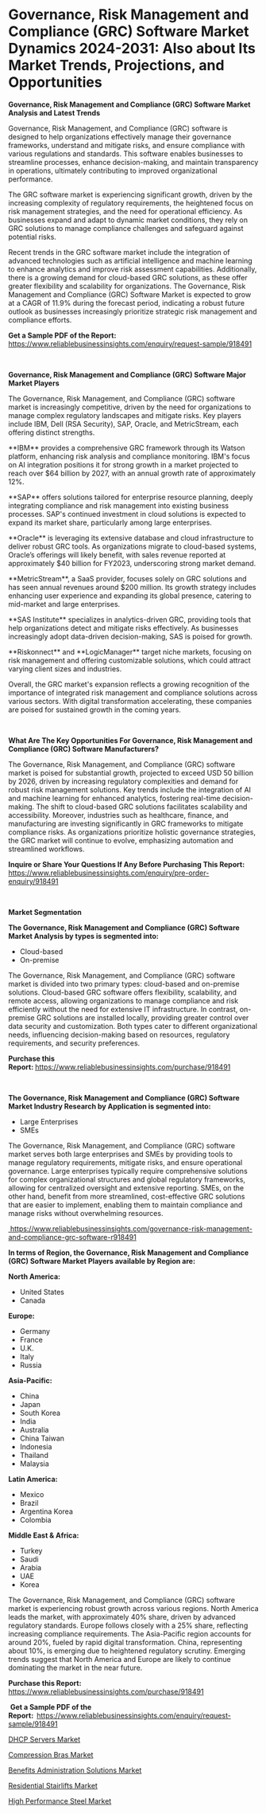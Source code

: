<p><h1>Governance, Risk Management and Compliance (GRC) Software Market Dynamics 2024-2031: Also about Its Market Trends, Projections, and Opportunities</h1></p><p><strong>Governance, Risk Management and Compliance (GRC) Software Market Analysis and Latest Trends</strong></p>
<p><p>Governance, Risk Management, and Compliance (GRC) software is designed to help organizations effectively manage their governance frameworks, understand and mitigate risks, and ensure compliance with various regulations and standards. This software enables businesses to streamline processes, enhance decision-making, and maintain transparency in operations, ultimately contributing to improved organizational performance.</p><p>The GRC software market is experiencing significant growth, driven by the increasing complexity of regulatory requirements, the heightened focus on risk management strategies, and the need for operational efficiency. As businesses expand and adapt to dynamic market conditions, they rely on GRC solutions to manage compliance challenges and safeguard against potential risks.</p><p>Recent trends in the GRC software market include the integration of advanced technologies such as artificial intelligence and machine learning to enhance analytics and improve risk assessment capabilities. Additionally, there is a growing demand for cloud-based GRC solutions, as these offer greater flexibility and scalability for organizations. The Governance, Risk Management and Compliance (GRC) Software Market is expected to grow at a CAGR of 11.9% during the forecast period, indicating a robust future outlook as businesses increasingly prioritize strategic risk management and compliance efforts.</p></p>
<p><strong>Get a Sample PDF of the Report:&nbsp;</strong> <a href="https://www.reliablebusinessinsights.com/enquiry/request-sample/918491?utm_campaign=84&utm_medium=2&utm_source=Github&utm_content=ia&utm_term=02122024&utm_id=governance-risk-management-and-compliance-grc-software">https://www.reliablebusinessinsights.com/enquiry/request-sample/918491</a></p>
<p>&nbsp;</p>
<p><strong>Governance, Risk Management and Compliance (GRC) Software Major Market Players</strong></p>
<p><p>The Governance, Risk Management, and Compliance (GRC) software market is increasingly competitive, driven by the need for organizations to manage complex regulatory landscapes and mitigate risks. Key players include IBM, Dell (RSA Security), SAP, Oracle, and MetricStream, each offering distinct strengths.</p><p>**IBM** provides a comprehensive GRC framework through its Watson platform, enhancing risk analysis and compliance monitoring. IBM's focus on AI integration positions it for strong growth in a market projected to reach over $64 billion by 2027, with an annual growth rate of approximately 12%.</p><p>**SAP** offers solutions tailored for enterprise resource planning, deeply integrating compliance and risk management into existing business processes. SAP's continued investment in cloud solutions is expected to expand its market share, particularly among large enterprises.</p><p>**Oracle** is leveraging its extensive database and cloud infrastructure to deliver robust GRC tools. As organizations migrate to cloud-based systems, Oracle’s offerings will likely benefit, with sales revenue reported at approximately $40 billion for FY2023, underscoring strong market demand.</p><p>**MetricStream**, a SaaS provider, focuses solely on GRC solutions and has seen annual revenues around $200 million. Its growth strategy includes enhancing user experience and expanding its global presence, catering to mid-market and large enterprises.</p><p>**SAS Institute** specializes in analytics-driven GRC, providing tools that help organizations detect and mitigate risks effectively. As businesses increasingly adopt data-driven decision-making, SAS is poised for growth.</p><p>**Riskonnect** and **LogicManager** target niche markets, focusing on risk management and offering customizable solutions, which could attract varying client sizes and industries.</p><p>Overall, the GRC market's expansion reflects a growing recognition of the importance of integrated risk management and compliance solutions across various sectors. With digital transformation accelerating, these companies are poised for sustained growth in the coming years.</p></p>
<p>&nbsp;</p>
<p><strong>What Are The Key Opportunities For Governance, Risk Management and Compliance (GRC) Software Manufacturers?</strong></p>
<p><p>The Governance, Risk Management, and Compliance (GRC) software market is poised for substantial growth, projected to exceed USD 50 billion by 2026, driven by increasing regulatory complexities and demand for robust risk management solutions. Key trends include the integration of AI and machine learning for enhanced analytics, fostering real-time decision-making. The shift to cloud-based GRC solutions facilitates scalability and accessibility. Moreover, industries such as healthcare, finance, and manufacturing are investing significantly in GRC frameworks to mitigate compliance risks. As organizations prioritize holistic governance strategies, the GRC market will continue to evolve, emphasizing automation and streamlined workflows.</p></p>
<p><strong>Inquire or Share Your Questions If Any Before Purchasing This Report:</strong> <a href="https://www.reliablebusinessinsights.com/enquiry/pre-order-enquiry/918491?utm_campaign=84&utm_medium=2&utm_source=Github&utm_content=ia&utm_term=02122024&utm_id=governance-risk-management-and-compliance-grc-software">https://www.reliablebusinessinsights.com/enquiry/pre-order-enquiry/918491</a></p>
<p>&nbsp;</p>
<p><strong>Market Segmentation</strong></p>
<p><strong>The Governance, Risk Management and Compliance (GRC) Software Market Analysis by types is segmented into:</strong></p>
<p><ul><li>Cloud-based</li><li>On-premise</li></ul></p>
<p><p>The Governance, Risk Management, and Compliance (GRC) software market is divided into two primary types: cloud-based and on-premise solutions. Cloud-based GRC software offers flexibility, scalability, and remote access, allowing organizations to manage compliance and risk efficiently without the need for extensive IT infrastructure. In contrast, on-premise GRC solutions are installed locally, providing greater control over data security and customization. Both types cater to different organizational needs, influencing decision-making based on resources, regulatory requirements, and security preferences.</p></p>
<p><strong>Purchase this Report:&nbsp;</strong><a href="https://www.reliablebusinessinsights.com/purchase/918491?utm_campaign=84&utm_medium=2&utm_source=Github&utm_content=ia&utm_term=02122024&utm_id=governance-risk-management-and-compliance-grc-software">https://www.reliablebusinessinsights.com/purchase/918491</a></p>
<p>&nbsp;</p>
<p><strong>The Governance, Risk Management and Compliance (GRC) Software Market Industry Research by Application is segmented into:</strong></p>
<p><ul><li>Large Enterprises</li><li>SMEs</li></ul></p>
<p><p>The Governance, Risk Management, and Compliance (GRC) software market serves both large enterprises and SMEs by providing tools to manage regulatory requirements, mitigate risks, and ensure operational governance. Large enterprises typically require comprehensive solutions for complex organizational structures and global regulatory frameworks, allowing for centralized oversight and extensive reporting. SMEs, on the other hand, benefit from more streamlined, cost-effective GRC solutions that are easier to implement, enabling them to maintain compliance and manage risks without overwhelming resources.</p></p>
<p><a href="https://www.reliablebusinessinsights.com/governance-risk-management-and-compliance-grc-software-r918491?utm_campaign=84&utm_medium=2&utm_source=Github&utm_content=ia&utm_term=02122024&utm_id=governance-risk-management-and-compliance-grc-software">&nbsp;https://www.reliablebusinessinsights.com/governance-risk-management-and-compliance-grc-software-r918491</a></p>
<p><strong>In terms of Region, the Governance, Risk Management and Compliance (GRC) Software Market Players available by Region are:</strong></p>
<p>
    <p> <strong> North America: </strong>
        <ul>
            <li>United States</li>
            <li>Canada</li>
        </ul>
        </p> 
    <p> <strong> Europe: </strong>
        <ul>
            <li>Germany</li>
            <li>France</li>
            <li>U.K.</li>
            <li>Italy</li>
            <li>Russia</li>
        </ul>
        </p> 
    <p> <strong> Asia-Pacific: </strong>
        <ul>
            <li>China</li>
            <li>Japan</li>
            <li>South Korea</li>
            <li>India</li>
            <li>Australia</li>
            <li>China Taiwan</li>
            <li>Indonesia</li>
            <li>Thailand</li>
            <li>Malaysia</li>
        </ul>
        </p> 
    <p> <strong> Latin America: </strong>
        <ul>
            <li>Mexico</li>
            <li>Brazil</li>
            <li>Argentina Korea</li>
            <li>Colombia</li>
        </ul>
        </p> 
    <p> <strong> Middle East & Africa: </strong>
        <ul>
            <li>Turkey</li>
            <li>Saudi</li>
            <li>Arabia</li>
            <li>UAE</li>
            <li>Korea</li>
        </ul>
    </p>
    </p>
<p><p>The Governance, Risk Management, and Compliance (GRC) software market is experiencing robust growth across various regions. North America leads the market, with approximately 40% share, driven by advanced regulatory standards. Europe follows closely with a 25% share, reflecting increasing compliance requirements. The Asia-Pacific region accounts for around 20%, fueled by rapid digital transformation. China, representing about 10%, is emerging due to heightened regulatory scrutiny. Emerging trends suggest that North America and Europe are likely to continue dominating the market in the near future.</p></p>
<p><strong>Purchase this Report: </strong><a href="https://www.reliablebusinessinsights.com/purchase/918491?utm_campaign=84&utm_medium=2&utm_source=Github&utm_content=ia&utm_term=02122024&utm_id=governance-risk-management-and-compliance-grc-software">https://www.reliablebusinessinsights.com/purchase/918491</a></p>
<p>&nbsp;<strong>Get a Sample PDF of the Report:&nbsp;&nbsp;</strong><a href="https://www.reliablebusinessinsights.com/enquiry/request-sample/918491?utm_campaign=84&utm_medium=2&utm_source=Github&utm_content=ia&utm_term=02122024&utm_id=governance-risk-management-and-compliance-grc-software">https://www.reliablebusinessinsights.com/enquiry/request-sample/918491</a></p>
<p><strong></strong></p>
<p><p><a href="https://github.com/AngelaWalsh696/Market-Research-Report-List-1/blob/main/dhcp-servers-market.md?utm_campaign=84&utm_medium=2&utm_source=Github&utm_content=ia&utm_term=02122024&utm_id=governance-risk-management-and-compliance-grc-software">DHCP Servers Market</a></p><p><a href="https://issuu.com/reportprime-2/docs/compression-bras-market-size-2030.pptx?utm_campaign=84&utm_medium=2&utm_source=Github&utm_content=ia&utm_term=02122024&utm_id=governance-risk-management-and-compliance-grc-software">Compression Bras Market</a></p><p><a href="https://github.com/jontyhinseyxe/Market-Research-Report-List-1/blob/main/benefits-administration-solutions-market.md?utm_campaign=84&utm_medium=2&utm_source=Github&utm_content=ia&utm_term=02122024&utm_id=governance-risk-management-and-compliance-grc-software">Benefits Administration Solutions Market</a></p><p><a href="https://www.linkedin.com/pulse/revenue-demand-residential-stairlifts-market-expected-m2vre?utm_campaign=84&utm_medium=2&utm_source=Github&utm_content=ia&utm_term=02122024&utm_id=governance-risk-management-and-compliance-grc-software">Residential Stairlifts Market</a></p><p><a href="https://www.linkedin.com/pulse/high-performance-steel-market-sizeshare-recent-development-sales-tnpce?utm_campaign=84&utm_medium=2&utm_source=Github&utm_content=ia&utm_term=02122024&utm_id=governance-risk-management-and-compliance-grc-software">High Performance Steel Market</a></p></p>